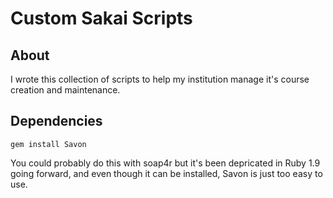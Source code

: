 ﻿# Custom Sakai Scripts

## About
I wrote this collection of scripts to help my institution manage it's course creation and maintenance.

## Dependencies

	gem install Savon

You could probably do this with soap4r but it's been depricated in Ruby 1.9 going forward, and even though it can be installed, Savon is just too easy to use.
